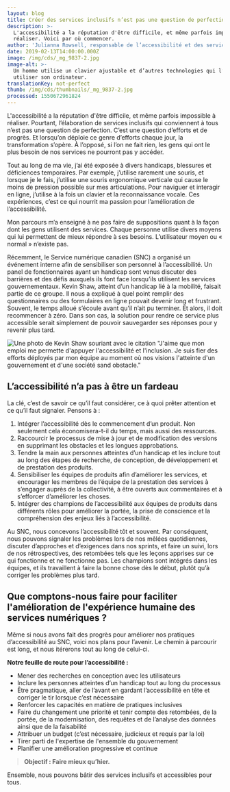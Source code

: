 ```yaml
---
layout: blog
title: Créer des services inclusifs n’est pas une question de perfection
description: >-
  L'accessibilité a la réputation d'être difficile, et même parfois impossible à
  réaliser. Voici par où commencer.
author: 'Julianna Rowsell, responsable de l’accessibilité et des services inclusifs'
date: 2019-02-13T14:00:00.000Z
image: /img/cds/_mg_9837-2.jpg
image-alt: >-
  Un homme utilise un clavier ajustable et d’autres technologies qui l’aident à
  utiliser son ordinateur.
translationKey: not-perfect
thumb: /img/cds/thumbnails/_mg_9837-2.jpg
processed: 1550672961824
---
```

L'accessibilité a la réputation d'être difficile, et même parfois impossible à réaliser. Pourtant, l’élaboration de services inclusifs qui conviennent à tous n’est pas une question de perfection. C’est une question d’efforts et de progrès. Et lorsqu’on déploie ce genre d’efforts chaque jour, la transformation s’opère. À l’opposé, si l’on ne fait rien, les gens qui ont le plus besoin de nos services ne pourront pas y accéder. 

Tout au long de ma vie, j’ai été exposée à divers handicaps, blessures et déficiences temporaires. Par exemple, j’utilise rarement une souris, et lorsque je le fais, j’utilise une souris ergonomique verticale qui cause le moins de pression possible sur mes articulations. Pour naviguer et interagir en ligne, j’utilise à la fois un clavier et la reconnaissance vocale. Ces expériences, c’est ce qui nourrit ma passion pour l’amélioration de l’accessibilité. 

Mon parcours m’a enseigné à ne pas faire de suppositions quant à la façon dont les gens utilisent des services. Chaque personne utilise divers moyens qui lui permettent de mieux répondre à ses besoins. L’utilisateur moyen ou « normal » n’existe pas.

Récemment, le Service numérique canadien (SNC) a organisé un événement interne afin de sensibiliser son personnel à l’accessibilité. Un panel de fonctionnaires ayant un handicap sont venus discuter des barrières et des défis auxquels ils font face lorsqu’ils utilisent les services gouvernementaux. Kevin Shaw, atteint d’un handicap lié à la mobilité, faisait partie de ce groupe. Il nous a expliqué à quel point remplir des questionnaires ou des formulaires en ligne pouvait devenir long et frustrant. Souvent, le temps alloué s’écoule avant qu’il n’ait pu terminer. Et alors, il doit recommencer à zéro. Dans son cas, la solution pour rendre ce service plus accessible serait simplement de pouvoir sauvegarder ses réponses pour y revenir plus tard.

![ Une photo de Kevin Shaw souriant avec le citation "J'aime que mon emploi me permette d'appuyer l'accessibilité et l'inclusion. Je suis fier des efforts déployés par mon équipe au moment où nos visions l'atteinte d'un gouvernement et d'une société sand obstacle."](/img/cds/image004.jpg)

## L’accessibilité n’a pas à être un fardeau

La clé, c’est de savoir ce qu’il faut considérer, ce à quoi prêter attention et ce qu’il faut signaler. Pensons à :

1. Intégrer l’accessibilité dès le commencement d’un produit. Non seulement cela économisera-t-il du temps, mais aussi des ressources.
2. Raccourcir le processus de mise à jour et de modification des versions en supprimant les obstacles et les longues approbations.
3. Tendre la main aux personnes atteintes d’un handicap et les inclure tout au long des étapes de recherche, de conception, de développement et de prestation des produits.
4. Sensibiliser les équipes de produits afin d’améliorer les services, et encourager les membres de l’équipe de la prestation des services à s’engager auprès de la collectivité, à être ouverts aux commentaires et à s’efforcer d’améliorer les choses.
5. Intégrer des champions de l’accessibilité aux équipes de produits dans différents rôles pour améliorer la portée, la prise de conscience et la compréhension des enjeux liés à l’accessibilité.

Au SNC, nous concevons l’accessibilité tôt et souvent. Par conséquent, nous pouvons signaler les problèmes lors de nos mêlées quotidiennes, discuter d’approches et d’exigences dans nos sprints, et faire un suivi, lors de nos rétrospectives, des retombées tels que les leçons apprises sur ce qui fonctionne et ne fonctionne pas. Les champions sont intégrés dans les équipes, et ils travaillent à faire la bonne chose dès le début, plutôt qu’à corriger les problèmes plus tard.

## Que comptons-nous faire pour faciliter l'amélioration de l'expérience humaine des services numériques ?

Même si nous avons fait des progrès pour améliorer nos pratiques d’accessibilité au SNC, voici nos plans pour l’avenir. Le chemin à parcourir est long, et nous itérerons tout au long de celui-ci.

**Notre feuille de route pour l’accessibilité :**

* Mener des recherches en conception avec les utilisateurs
* Inclure les personnes atteintes d’un handicap tout au long du processus
* Être pragmatique, aller de l’avant en gardant l’accessibilité en tête et corriger le tir lorsque c’est nécessaire
* Renforcer les capacités en matière de pratiques inclusives
* Faire du changement une priorité et tenir compte des retombées, de la portée, de la modernisation, des requêtes et de l’analyse des données ainsi que de la faisabilité
* Attribuer un budget (c’est nécessaire, judicieux et requis par la loi)
* Tirer parti de l'expertise de l'ensemble du gouvernement
* Planifier une amélioration progressive et continue

> **Objectif : Faire mieux qu’hier.**

Ensemble, nous pouvons bâtir des services inclusifs et accessibles pour tous.

